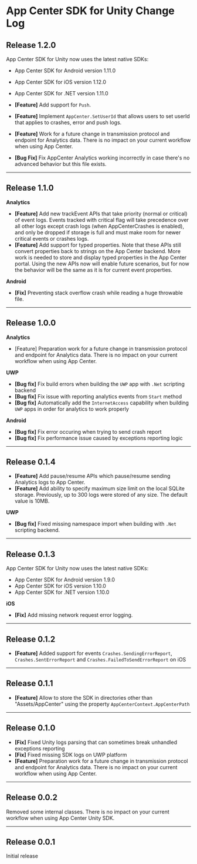 # App Center SDK for Unity Change Log

## Release 1.2.0

App Center SDK for Unity now uses the latest native SDKs:
* App Center SDK for Android version 1.11.0
* App Center SDK for iOS version 1.12.0
* App Center SDK for .NET version 1.11.0

* **[Feature]** Add support for `Push`.
* **[Feature]** Implement `AppCenter.SetUserId` that allows users to set userId that applies to crashes, error and push logs. 
* **[Feature]** Work for a future change in transmission protocol and endpoint for Analytics data. There is no impact on your current workflow when using App Center.
* **[Bug Fix]** Fix AppCenter Analytics working incorrectly in case there's no advanced behavior but this file exists.

___

## Release 1.1.0

**Analytics**

* **[Feature]** Add new trackEvent APIs that take priority (normal or critical) of event logs. Events tracked with critical flag will take precedence over all other logs except crash logs (when AppCenterCrashes is enabled), and only be dropped if storage is full and must make room for newer critical events or crashes logs.
* **[Feature]** Add support for typed properties. Note that these APIs still convert properties back to strings on the App Center backend. More work is needed to store and display typed properties in the App Center portal. Using the new APIs now will enable future scenarios, but for now the behavior will be the same as it is for current event properties.

**Android**

* **[Fix]** Preventing stack overflow crash while reading a huge throwable file.

___

## Release 1.0.0

**Analytics**

* [Feature] Preparation work for a future change in transmission protocol and endpoint for Analytics data. There is no impact on your current workflow when using App Center.

**UWP**

* **[Bug fix]** Fix build errors when building the `UWP` app with `.Net` scripting backend
* **[Bug fix]** Fix issue with reporting analytics events from `Start` method
* **[Bug fix]** Automatically add the `InternetAccess` capability when building `UWP` apps in order for analytics to work properly

**Android**

* **[Bug fix]** Fix error occuring when trying to send crash report
* **[Bug fix]** Fix performance issue caused by exceptions reporting logic

___

## Release 0.1.4

* **[Feature]** Add pause/resume APIs which pause/resume sending Analytics logs to App Center.
* **[Feature]** Add ability to specify maximum size limit on the local SQLite storage. Previously, up to 300 logs were stored of any size. The default value is 10MB.

**UWP**
* **[Bug fix]** Fixed missing namespace import when building with `.Net` scripting backend.

___

## Release 0.1.3

App Center SDK for Unity now uses the latest native SDKs:
* App Center SDK for Android version 1.9.0
* App Center SDK for iOS version 1.10.0
* App Center SDK for .NET version 1.10.0

**iOS**
* **[Fix]** Add missing network request error logging.

___

## Release 0.1.2

* **[Feature]** Added support for events `Crashes.SendingErrorReport`, `Crashes.SentErrorReport` and `Crashes.FailedToSendErrorReport` on iOS

___

## Release 0.1.1

* **[Feature]** Allow to store the SDK in directories other than "Assets/AppCenter" using the property `AppCenterContext.AppCenterPath`

___

## Release 0.1.0

* **[Fix]** Fixed Unity logs parsing that can sometimes break unhandled exceptions reporting
* **[Fix]** Fixed missing SDK logs on UWP platform
* **[Feature]** Preparation work for a future change in transmission protocol and endpoint for Analytics data. There is no impact on your current workflow when using App Center.

___

## Release 0.0.2

Removed some internal classes.
There is no impact on your current workflow when using App Center Unity SDK.

___

## Release 0.0.1

Initial release